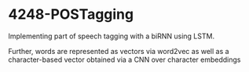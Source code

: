 # 4248-POSTagging

Implementing part of speech tagging with a biRNN using LSTM.

Further, words are represented as vectors via word2vec as well as a character-based vector obtained via a CNN over character embeddings
